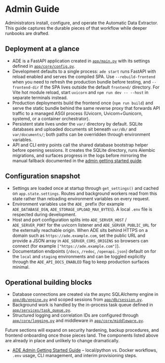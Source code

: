 # Admin Guide

Administrators install, configure, and operate the Automatic Data Extractor. This guide captures the durable pieces of that workflow while deeper runbooks are drafted.

## Deployment at a glance
- ADE is a FastAPI application created in [`app/main.py`](../../app/main.py) with its settings defined in [`app/core/config.py`](../../app/core/config.py).
- Development defaults to a single process: `ade start` runs FastAPI with reload enabled and serves the compiled SPA. Use `--rebuild-frontend` when you need to refresh the production bundle before testing, and `--frontend-dir` if the SPA lives outside the default `frontend/` directory. For Vite hot module reload, start `uvicorn` and `npm run dev -- --host` in separate terminals instead.
- Production deployments build the frontend once (`npm run build`) and serve the static bundle behind the same reverse proxy that forwards API traffic to a managed ASGI process (Uvicorn, Uvicorn+Gunicorn, systemd, or a container orchestrator).
- Persistent state lives under the `var/` directory by default. SQLite databases and uploaded documents sit beneath `var/db/` and `var/documents/`; both paths can be overridden through environment variables.
- API and CLI entry points call the shared database bootstrap helper before opening sessions. It creates the SQLite directory, runs Alembic migrations, and surfaces progress in the logs before mirroring the manual fallback documented in the [admin getting started guide](getting_started.md#manual-migrations-and-recovery).

## Configuration snapshot
- Settings are loaded once at startup through `get_settings()` and cached on `app.state.settings`. Routes and background workers read from this state rather than reloading environment variables on every request.
- Environment variables use the `ADE_` prefix (for example `ADE_DATABASE_DSN`, `ADE_STORAGE_UPLOAD_MAX_BYTES`). A local `.env` file is respected during development.
- Host and port configuration splits into `ADE_SERVER_HOST` / `ADE_SERVER_PORT` for the uvicorn listener and `ADE_SERVER_PUBLIC_URL` for the externally reachable origin. When ADE sits behind HTTPS on a domain such as `https://ade.example.com`, set the public URL and provide a JSON array in `ADE_SERVER_CORS_ORIGINS` so browsers can connect (for example `["https://ade.example.com"]`).
- Documentation endpoints (`/docs`, `/redoc`, `/openapi.json`) default on for the `local` and `staging` environments and can be
  toggled explicitly through the `ADE_API_DOCS_ENABLED` flag to keep production surfaces minimal.

## Operational building blocks
- Database connections are created via the async SQLAlchemy engine in [`app/db/engine.py`](../../app/db/engine.py) and scoped sessions from [`app/db/session.py`](../../app/db/session.py).
- Background work is handled by the in-process task queue defined in [`app/services/task_queue.py`](../../app/services/task_queue.py).
- Structured logging and correlation IDs are configured through [`app/core/logging.py`](../../app/core/logging.py) and middleware in [`app/core/middleware.py`](../../app/core/middleware.py).

Future sections will expand on security hardening, backup procedures, and frontend onboarding once those pieces land. The components listed above are already in place and unlikely to change dramatically.

- [ADE Admin Getting Started Guide](getting_started.md) – local/python vs. Docker workflows, `.env` usage, CLI management, and interim provisioning steps.


